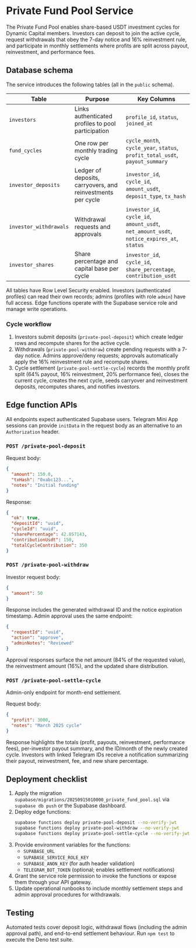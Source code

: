 # Private Fund Pool Service

The Private Fund Pool enables share-based USDT investment cycles for Dynamic Capital members. Investors can deposit to join the active cycle, request withdrawals that obey the 7-day notice and 16% reinvestment rule, and participate in monthly settlements where profits are split across payout, reinvestment, and performance fees.

## Database schema

The service introduces the following tables (all in the `public` schema).

| Table | Purpose | Key Columns |
| --- | --- | --- |
| `investors` | Links authenticated profiles to pool participation | `profile_id`, `status`, `joined_at` |
| `fund_cycles` | One row per monthly trading cycle | `cycle_month`, `cycle_year`, `status`, `profit_total_usdt`, `payout_summary` |
| `investor_deposits` | Ledger of deposits, carryovers, and reinvestments per cycle | `investor_id`, `cycle_id`, `amount_usdt`, `deposit_type`, `tx_hash` |
| `investor_withdrawals` | Withdrawal requests and approvals | `investor_id`, `cycle_id`, `amount_usdt`, `net_amount_usdt`, `notice_expires_at`, `status` |
| `investor_shares` | Share percentage and capital base per cycle | `investor_id`, `cycle_id`, `share_percentage`, `contribution_usdt` |

All tables have Row Level Security enabled. Investors (authenticated profiles) can read their own records; admins (profiles with role `admin`) have full access. Edge functions operate with the Supabase service role and manage write operations.

### Cycle workflow

1. Investors submit deposits (`private-pool-deposit`) which create ledger rows and recompute shares for the active cycle.
2. Withdrawals (`private-pool-withdraw`) create pending requests with a 7-day notice. Admins approve/deny requests; approvals automatically apply the 16% reinvestment rule and recompute shares.
3. Cycle settlement (`private-pool-settle-cycle`) records the monthly profit split (64% payout, 16% reinvestment, 20% performance fee), closes the current cycle, creates the next cycle, seeds carryover and reinvestment deposits, recomputes shares, and notifies investors.

## Edge function APIs

All endpoints expect authenticated Supabase users. Telegram Mini App sessions can provide `initData` in the request body as an alternative to an `Authorization` header.

### `POST /private-pool-deposit`

Request body:

```json
{
  "amount": 150.0,
  "txHash": "0xabc123...",
  "notes": "Initial funding"
}
```

Response:

```json
{
  "ok": true,
  "depositId": "uuid",
  "cycleId": "uuid",
  "sharePercentage": 42.857143,
  "contributionUsdt": 150,
  "totalCycleContribution": 350
}
```

### `POST /private-pool-withdraw`

Investor request body:

```json
{
  "amount": 50
}
```

Response includes the generated withdrawal ID and the notice expiration timestamp. Admin approval uses the same endpoint:

```json
{
  "requestId": "uuid",
  "action": "approve",
  "adminNotes": "Reviewed"
}
```

Approval responses surface the net amount (84% of the requested value), the reinvestment amount (16%), and the updated share distribution.

### `POST /private-pool-settle-cycle`

Admin-only endpoint for month-end settlement.

Request body:

```json
{
  "profit": 3000,
  "notes": "March 2025 cycle"
}
```

Response highlights the totals (profit, payouts, reinvestment, performance fees), per-investor payout summary, and the ID/month of the newly created cycle. Investors with linked Telegram IDs receive a notification summarizing their payout, reinvestment, fee, and new share percentage.

## Deployment checklist

1. Apply the migration `supabase/migrations/20250915010000_private_fund_pool.sql` via `supabase db push` or the Supabase dashboard.
2. Deploy edge functions:
   ```bash
   supabase functions deploy private-pool-deposit --no-verify-jwt
   supabase functions deploy private-pool-withdraw --no-verify-jwt
   supabase functions deploy private-pool-settle-cycle --no-verify-jwt
   ```
3. Provide environment variables for the functions:
   - `SUPABASE_URL`
   - `SUPABASE_SERVICE_ROLE_KEY`
   - `SUPABASE_ANON_KEY` (for auth header validation)
   - `TELEGRAM_BOT_TOKEN` (optional; enables settlement notifications)
4. Grant the service role permission to invoke the functions or expose them through your API gateway.
5. Update operational runbooks to include monthly settlement steps and admin approval procedures for withdrawals.

## Testing

Automated tests cover deposit logic, withdrawal flows (including the admin approval path), and end-to-end settlement behaviour. Run `npm test` to execute the Deno test suite.
